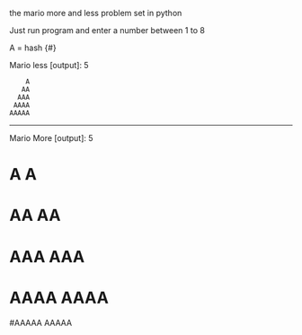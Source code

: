 the mario more and less problem set in python

Just run program and enter a number between 1 to 8

A = hash {#}

Mario less [output]: 5

        A
       AA
      AAA
     AAAA
    AAAAA

------------------------

Mario More [output]: 5
#    A A
#   AA AA
#  AAA AAA
# AAAA AAAA
#AAAAA AAAAA         
